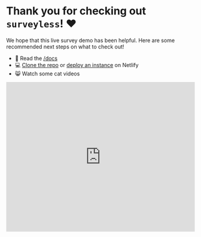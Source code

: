 # Thank you for checking out `surveyless`! ❤️

We hope that this live survey demo has been helpful. Here are some recommended next steps on what to check out!

- 📖 Read the [/docs](https://github.com/chrisrzhou/surveyless/docs)
- 💻 [Clone the repo](https://github.com/chrisrzhou/surveyless) or [deploy an instance](https://app.netlify.com/start/deploy?repository=https://github.com/chrisrzhou/surveyless) on Netlify
- 😸 Watch some cat videos

<iframe
  src="https://www.youtube.com/embed/SB-qEYVdvXA"
  height="400px"
  width="100%"
  frameborder="0">
</iframe>
